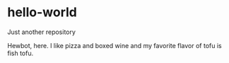 # hello-world
Just another repository

Hewbot, here. I like pizza and boxed wine and my favorite flavor of tofu is fish tofu.
